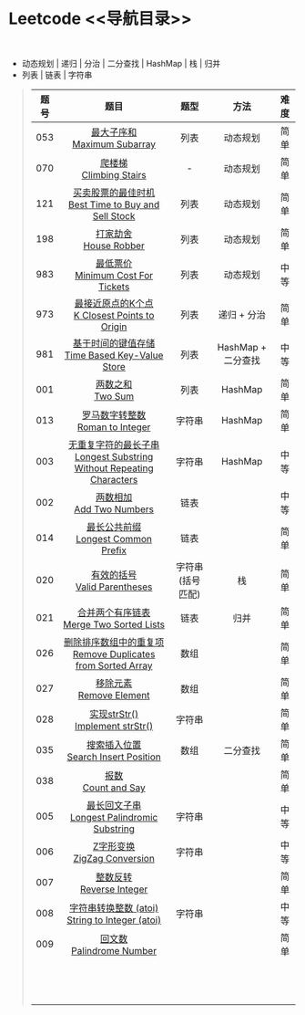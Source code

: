 # Leetcode <<导航目录>>
<br>

* 动态规划 | 递归 | 分治 | 二分查找 | HashMap | 栈 | 归并
* 列表 | 链表 | 字符串
>| 题号 | 题目 | 题型 | 方法 | 难度 |
>|:--:|:-----:|:---:|:---:|:---:|
>| 053 | [最大子序和 <br> Maximum Subarray](https://github.com/t-dawei/leetcode/blob/master/code/53.%20最大子序和.py) | 列表 | 动态规划 | 简单 |
>| 070 | [爬楼梯 <br> Climbing Stairs](https://github.com/t-dawei/leetcode/blob/master/code/70.%20爬楼梯.py) | - | 动态规划 | 简单 |
>| 121 | [买卖股票的最佳时机 <br> Best Time to Buy and Sell Stock](https://github.com/t-dawei/leetcode/blob/master/code/121.%20买卖股票的最佳时机.py) | 列表 | 动态规划 | 简单 |
>| 198 | [打家劫舍 <br> House Robber](https://github.com/t-dawei/leetcode/blob/master/code/198.%20打家劫舍.py) | 列表 | 动态规划 | 简单 |
>| 983 | [最低票价 <br> Minimum Cost For Tickets](https://github.com/t-dawei/leetcode/blob/master/code/983.%20最低票价.py) | 列表 | 动态规划 | 中等 |
>| 973 | [最接近原点的K个点 <br> K Closest Points to Origin](https://github.com/t-dawei/leetcode/blob/master/code/973.%20最接近原点的%20K%20个点.py) | 列表 | 递归 + 分治 | 简单 |
>| 981 | [基于时间的键值存储 <br> Time Based Key-Value Store](https://github.com/t-dawei/leetcode/blob/master/code/981.%20基于时间的键值存储.py) | 列表 | HashMap + 二分查找 | 中等 |
>| 001 | [两数之和 <br> Two Sum](https://github.com/t-dawei/leetcode/blob/master/code/1.%20两数之和.py) | 列表 | HashMap | 简单 |
>| 013 | [罗马数字转整数 <br> Roman to Integer](https://github.com/t-dawei/leetcode/blob/master/code/13.%20罗马数字转整数.py) | 字符串 | HashMap | 简单 |
>| 003 | [无重复字符的最长子串 <br> Longest Substring Without Repeating Characters](https://github.com/t-dawei/leetcode/blob/master/code/3.%20无重复字符的最长子串.py) | 字符串 | HashMap | 中等 |
>| 002 | [两数相加 <br> Add Two Numbers](https://github.com/t-dawei/leetcode/blob/master/code/2.%20两数相加.py) | 链表 |  | 中等 |
>| 014 | [最长公共前缀 <br> Longest Common Prefix](https://github.com/t-dawei/leetcode/blob/master/code/14.%20最长公共前缀.py)  | 链表 |  | 简单 |
>| 020 | [有效的括号 <br> Valid Parentheses](https://github.com/t-dawei/leetcode/blob/master/code/20.%20有效的括号.py)  | 字符串(括号匹配) | 栈 | 简单 |
>| 021 | [合并两个有序链表 <br> Merge Two Sorted Lists](https://github.com/t-dawei/leetcode/blob/master/code/20.%20合并两个有序链表.py)  | 链表 | 归并 | 简单 |
>| 026 | [删除排序数组中的重复项 <br> Remove Duplicates from Sorted Array](https://github.com/t-dawei/leetcode/blob/master/code/26.%20删除排序数组中的重复项.py)  | 数组 |  | 简单 |
>| 027 | [移除元素 <br> Remove Element](https://github.com/t-dawei/leetcode/blob/master/code/27.%20移除元素.py) | 数组 |  | 简单 |
>| 028 | [实现strStr() <br> Implement strStr()](https://github.com/t-dawei/leetcode/blob/master/code/28.%20Implement%20strStr().py) | 字符串 |  | 简单 |
>| 035 | [搜索插入位置 <br> Search Insert Position](https://github.com/t-dawei/leetcode/blob/master/code/35.%20搜索插入位置.py)  | 数组 | 二分查找 | 简单 |
>| 038 | [报数 <br> Count and Say](https://github.com/t-dawei/leetcode/blob/master/code/38.%20报数.py)  |  |  | 简单 |
>| 005 | [最长回文子串 <br> Longest Palindromic Substring](https://github.com/t-dawei/leetcode/blob/master/code/5.%20最长回文子串.py) | 字符串 |  | 中等 |
>| 006 | [Z字形变换 <br> ZigZag Conversion](https://github.com/t-dawei/leetcode/blob/master/code/6.Z%20字形变换.py)  | 字符串 |  | 中等 |
>| 007 | [整数反转 <br> Reverse Integer](https://github.com/t-dawei/leetcode/blob/master/code/7.%20整数反转.py)  |  |  | 简单 |
>| 008 | [字符串转换整数 (atoi) <br> String to Integer (atoi)](https://github.com/t-dawei/leetcode/blob/master/code/8.%20字符串转换整数.py)  | 字符串 |  | 中等 |
>| 009 | [回文数 <br> Palindrome Number](https://github.com/t-dawei/leetcode/blob/master/code/9.%20回文数.py)  |  |  | 简单 |
>|  | [ <br> ](https://github.com/t-dawei/leetcode/blob/master/code/.py)  |  |  |  |
>|  | [ <br> ](https://github.com/t-dawei/leetcode/blob/master/code/.py)  |  |  |  |
>|  | [ <br> ](https://github.com/t-dawei/leetcode/blob/master/code/.py)  |  |  |  |
